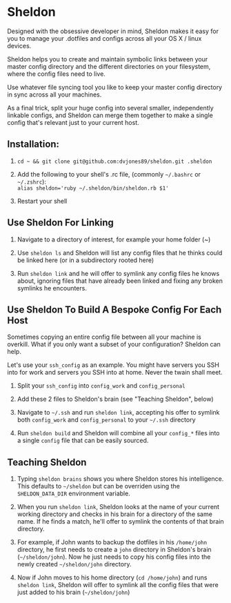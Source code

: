 # Sheldon

Designed with the obsessive developer in mind, Sheldon makes it easy for you to manage your .dotfiles and configs across all your OS X / linux devices.  

Sheldon helps you to create and maintain symbolic links between your master config directory and the different directories on your filesystem, where the config files need to live.

Use whatever file syncing tool you like to keep your master config directory in sync across all your machines.  

As a final trick, split your huge config into several smaller, independently linkable configs, and Sheldon can merge them together to make a single config that's relevant just to your current host.

## Installation:
1) `cd ~ && git clone git@github.com:dvjones89/sheldon.git .sheldon`

2) Add the following to your shell's .rc file, (commonly `~/.bashrc` or `~/.zshrc`):  
`alias sheldon='ruby ~/.sheldon/bin/sheldon.rb $1'`

3) Restart your shell


## Use Sheldon For Linking
1) Navigate to a directory of interest, for example your home folder (~)

2) Use `sheldon ls` and Sheldon will list any config files that he thinks could be linked here (or in a subdirectory rooted here)

3) Run `sheldon link` and he will offer to symlink any config files he knows about, ignoring files that have already been linked and fixing any broken symlinks he encounters.

## Use Sheldon To Build A Bespoke Config For Each Host
Sometimes copying an entire config file between all your machine is overkill. What if you only want a subset of your configuration? Sheldon can help.  

Let's use your `ssh_config` as an example. You might have servers you SSH into for work and servers you SSH into at home. Never the twain shall meet.

1) Split your `ssh_config` into `config_work`  and `config_personal`

2) Add these 2 files to Sheldon's brain (see "Teaching Sheldon", below)

3) Navigate to `~/.ssh` and run `sheldon link`, accepting his offer to symlink both `config_work` and `config_personal` to your `~/.ssh` directory

4) Run `sheldon build` and Sheldon will combine all your `config_*` files into a single `config` file that can be easily sourced.

## Teaching Sheldon
1) Typing `sheldon brains` shows you where Sheldon stores his intelligence. This defaults to `~/sheldon` but can be overriden using the `SHELDON_DATA_DIR` environment variable.
  
2) When you run `sheldon link`, Sheldon looks at the name of your current working directory and checks in his brain for a directory of the same name. If he finds a match, he'll offer to symlink the contents of that brain directory.

3) For example, if John wants to backup the dotfiles in his `/home/john` directory, he first needs to create a `john` directory in Sheldon's brain (`~/sheldon/john`). Now he just needs to copy his config files into the newly created `~/sheldon/john` directory.

4) Now if John moves to his home directory (`cd /home/john`) and runs `sheldon link`, Sheldon will offer to symlink all the config files that were just added to his brain (`~/sheldon/john`)
